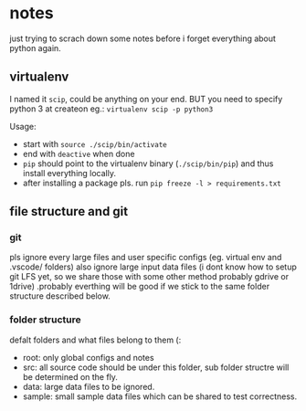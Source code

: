 # notes

just trying to scrach down some notes before i forget everything about python again.

## virtualenv

I named it `scip`, could be anything on your end. BUT you need to specify python 3 at createon eg.: `virtualenv scip -p python3`

Usage:

* start with `source ./scip/bin/activate`
* end with `deactive` when done
* `pip` should point to the virtualenv binary (`./scip/bin/pip`) and thus install everything locally.
* after installing a package pls. run `pip freeze -l > requirements.txt`

## file structure and git

### git

pls ignore every large files and user specific configs (eg. virtual env and .vscode/ folders) also ignore large input data files (i dont know how to setup git LFS yet, so we share those with some other method probably gdrive or 1drive) .probably everthing will be good if we stick to the same folder structure described below.

### folder structure

defalt folders and what files belong to them (:

* root: only global configs and notes
* src: all source code should be under this folder, sub folder structre will be determined on the fly.
* data: large data files to be ignored.
* sample: small sample data files which can be shared to test correctness.